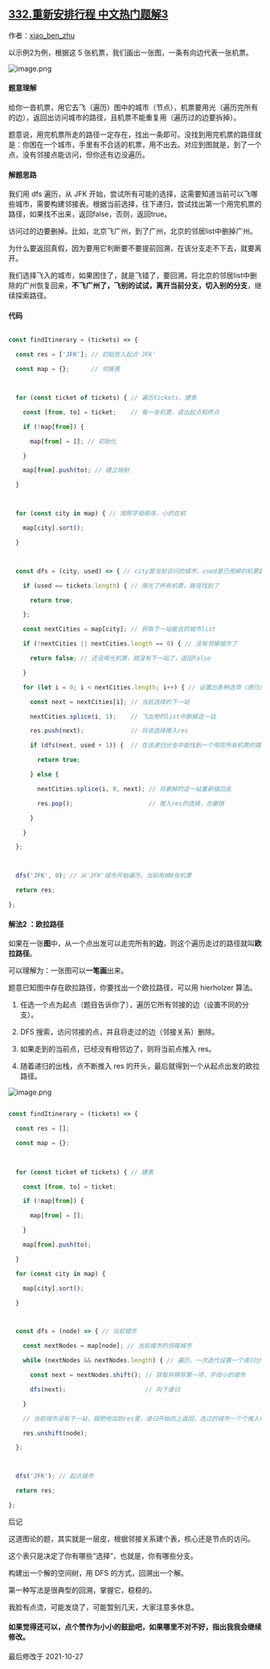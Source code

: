 ## [332.重新安排行程 中文热门题解3](https://leetcode.cn/problems/reconstruct-itinerary/solutions/100000/shou-hua-tu-jie-liang-chong-jie-fa-zui-ji-ben-de-h)

作者：[xiao_ben_zhu](https://leetcode.cn/u/xiao_ben_zhu)

以示例2为例，根据这 5 张机票，我们画出一张图，一条有向边代表一张机票。
![image.png](https://pic.leetcode-cn.com/1598479048-XBTWro-image.png)

#### 题意理解
给你一沓机票，用它去飞（遍历）图中的城市（节点），机票要用光（遍历完所有的边），返回出访问城市的路径，且机票不能重复用（遍历过的边要拆掉）。

题意说，用完机票所走的路径一定存在，找出一条即可。没找到用完机票的路径就是：你困在一个城市，手里有不合适的机票，用不出去。对应到图就是，到了一个点，没有邻接点能访问，但你还有边没遍历。

#### 解题思路
我们用 dfs 遍历，从 JFK 开始，尝试所有可能的选择，这需要知道当前可以飞哪些城市，需要构建邻接表。根据当前选择，往下递归，尝试找出第一个用完机票的路径，如果找不出来，返回false，否则，返回true。

访问过的边要删掉。比如，北京飞广州，到了广州，北京的邻居list中删掉广州。

为什么要返回真假，因为要用它判断要不要提前回溯，在该分支走不下去，就要离开。

我们选择飞入的城市，如果困住了，就是飞错了，要回溯，将北京的邻居list中删除的广州恢复回来，**不飞广州了，飞别的试试，离开当前分支，切入别的分支**，继续探索路径。


#### 代码

```js
const findItinerary = (tickets) => {
  const res = ['JFK']; // 初始放入起点'JFK'
  const map = {};      // 邻接表

  for (const ticket of tickets) { // 遍历tickets，建表
    const [from, to] = ticket;    // 每一张机票，读出起点和终点
    if (!map[from]) {
      map[from] = []; // 初始化
    }
    map[from].push(to); // 建立映射
  }

  for (const city in map) { // 按照字母顺序，小的在前
    map[city].sort();
  }

  const dfs = (city, used) => { // city是当前访问的城市、used是已用掉的机票数
    if (used == tickets.length) { // 用光了所有机票，路径找到了
      return true;
    };
    const nextCities = map[city]; // 获取下一站能去的城市list
    if (!nextCities || nextCities.length == 0) { // 没有邻接城市了
      return false; // 还没用光机票，就没有下一站了，返回false
    }
    for (let i = 0; i < nextCities.length; i++) { // 设置出各种选项（递归分支）
      const next = nextCities[i]; // 当前选择的下一站
      nextCities.splice(i, 1);    // 飞出地的list中删掉这一站
      res.push(next);             // 将该选择推入res
      if (dfs(next, used + 1)) {  // 在该递归分支中能找到一个用完所有机票的路径
        return true;
      } else {
        nextCities.splice(i, 0, next); // 将删掉的这一站重新插回去
        res.pop();                     // 推入res的选择，也撤销
      }
    }
  };

  dfs('JFK', 0); // 从'JFK'城市开始遍历，当前用掉0张机票
  return res;
};
```


#### 解法2 ：欧拉路径
如果在一张**图**中，从一个点出发可以走完所有的**边**，则这个遍历走过的路径就叫**欧拉路径**。
可以理解为：一张图可以**一笔画**出来。

题意已知图中存在欧拉路径，你要找出一个欧拉路径，可以用 hierholzer 算法。

1. 任选一个点为起点（题目告诉你了），遍历它所有邻接的边（设置不同的分支）。
2. DFS 搜索，访问邻接的点，并且将走过的边（邻接关系）删除。
3. 如果走到的当前点，已经没有相邻边了，则将当前点推入 res。
4. 随着递归的出栈，点不断推入 res 的开头，最后就得到一个从起点出发的欧拉路径。

![image.png](https://pic.leetcode-cn.com/1598491800-CksBgK-image.png)

```js
const findItinerary = (tickets) => {
  const res = [];
  const map = {};
  
  for (const ticket of tickets) { // 建表
    const [from, to] = ticket;
    if (!map[from]) {
      map[from] = [];
    }
    map[from].push(to);
  }
  for (const city in map) {
    map[city].sort();
  }

  const dfs = (node) => { // 当前城市
    const nextNodes = map[node]; // 当前城市的邻接城市
    while (nextNodes && nextNodes.length) { // 遍历，一次迭代设置一个递归分支
      const next = nextNodes.shift(); // 获取并移除第一项，字母小的城市
      dfs(next);                      // 向下递归
    }                 
    // 当前城市没有下一站，就把他加到res里，递归开始向上返回，选过的城市一个个推入res 
    res.unshift(node); 
  };

  dfs('JFK'); // 起点城市
  return res;
};
```
后记
这道图论的题，其实就是一层皮，根据邻接关系建个表，核心还是节点的访问。
这个表只是决定了你有哪些“选择”，也就是，你有哪些分支。
构建出一个解的空间树，用 DFS 的方式，回溯出一个解。
第一种写法是很典型的回溯，掌握它，稳稳的。
我脸有点烫，可能发烧了，可能暂别几天，大家注意多休息。

#### 如果觉得还可以，点个赞作为小小的鼓励吧，如果哪里不对不好，指出我我会继续修改。


最后修改于 2021-10-27